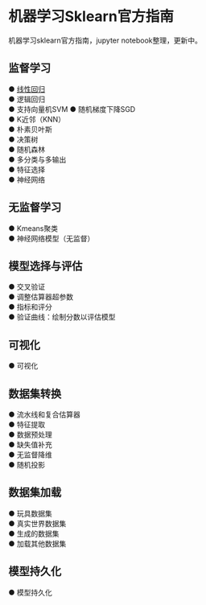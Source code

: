 # 机器学习Sklearn官方指南
机器学习sklearn官方指南，jupyter notebook整理，更新中。

## 监督学习
●  [线性回归](https://github.com/solidglue/Machine_Learning_Sklearn_Jupyter_Demo/blob/master/01_Supervised_learning/01_01_Linear_regression.ipynb)  
●  逻辑回归  
●  支持向量机SVM 
●  随机梯度下降SGD  
●  K近邻（KNN）  
●  朴素贝叶斯  
●  决策树  
●  随机森林  
●  多分类与多输出  
●  特征选择  
●  神经网络  

## 无监督学习
●  Kmeans聚类  
●  神经网络模型（无监督）  

## 模型选择与评估
●  交叉验证  
●  调整估算器超参数  
●  指标和评分  
●  验证曲线：绘制分数以评估模型  

## 可视化
●  可视化  

## 数据集转换
●  流水线和复合估算器  
●  特征提取  
●  数据预处理  
●  缺失值补充  
●  无监督降维  
●  随机投影  

## 数据集加载
●  玩具数据集  
●  真实世界数据集  
●  生成的数据集  
●  加载其他数据集  


## 模型持久化
●  模型持久化  

